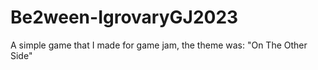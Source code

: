 # Be2ween-IgrovaryGJ2023
A simple game that I made for game jam, the theme was: "On The Other Side"
